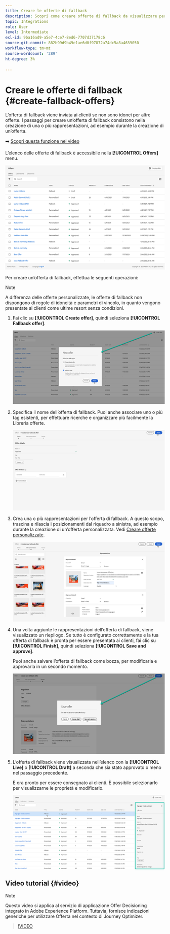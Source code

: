 ```yaml
---
title: Creare le offerte di fallback
description: Scopri come creare offerte di fallback da visualizzare per i clienti che non sono idonei per alcuna offerta
topic: Integrations
role: User
level: Intermediate
exl-id: 9ba16ad9-a5e7-4ce7-8ed6-7707d37178c6
source-git-commit: 882b99d9b49e1ae6d0f97872a74dc5a8a4639050
workflow-type: tm+mt
source-wordcount: '289'
ht-degree: 3%

---
```


# Creare le offerte di fallback {#create-fallback-offers}

L’offerta di fallback viene inviata ai clienti se non sono idonei per altre offerte. I passaggi per creare un’offerta di fallback consistono nella creazione di una o più rappresentazioni, ad esempio durante la creazione di un’offerta.

➡️ [Scopri questa funzione nel video](#video)

L’elenco delle offerte di fallback è accessibile nella **[!UICONTROL Offers]** menu.

![](../assets/offers_list.png)

Per creare un’offerta di fallback, effettua le seguenti operazioni:

>[!NOTE]
>
>A differenza delle offerte personalizzate, le offerte di fallback non dispongono di regole di idoneità e parametri di vincolo, in quanto vengono presentate ai clienti come ultime resort senza condizioni.

1. Fai clic su **[!UICONTROL Create offer]**, quindi seleziona **[!UICONTROL Fallback offer]**.

   ![](../assets/create_fallback.png)

1. Specifica il nome dell’offerta di fallback. Puoi anche associare uno o più tag esistenti, per effettuare ricerche e organizzare più facilmente la Libreria offerte.

   ![](../assets/fallback_details.png)

1. Crea una o più rappresentazioni per l’offerta di fallback. A questo scopo, trascina e rilascia i posizionamenti dal riquadro a sinistra, ad esempio durante la creazione di un’offerta personalizzata. Vedi [Creare offerte personalizzate](../offer-library/creating-personalized-offers.md).

   ![](../assets/fallback_content.png)

1. Una volta aggiunte le rappresentazioni dell’offerta di fallback, viene visualizzato un riepilogo. Se tutto è configurato correttamente e la tua offerta di fallback è pronta per essere presentata ai clienti, fai clic su **[!UICONTROL Finish]**, quindi seleziona **[!UICONTROL Save and approve]**.

   Puoi anche salvare l’offerta di fallback come bozza, per modificarla e approvarla in un secondo momento.

   ![](../assets/fallback_review.png)

1. L’offerta di fallback viene visualizzata nell’elenco con la **[!UICONTROL Live]** o **[!UICONTROL Draft]** a seconda che sia stato approvato o meno nel passaggio precedente.

   È ora pronto per essere consegnato ai clienti. È possibile selezionarlo per visualizzarne le proprietà e modificarlo. <!-- no suppression? -->

   ![](../assets/fallback_created.png)

## Video tutorial {#video}

>[!NOTE]
>
>Questo video si applica al servizio di applicazione Offer Decisioning integrato in Adobe Experience Platform. Tuttavia, fornisce indicazioni generiche per utilizzare Offerta nel contesto di Journey Optimizer.

>[!VIDEO](https://video.tv.adobe.com/v/329383?quality=12)
